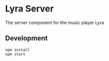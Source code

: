 # Lyra Server

The server component for the music player Lyra

## Development

```
npm install
npm start
```
